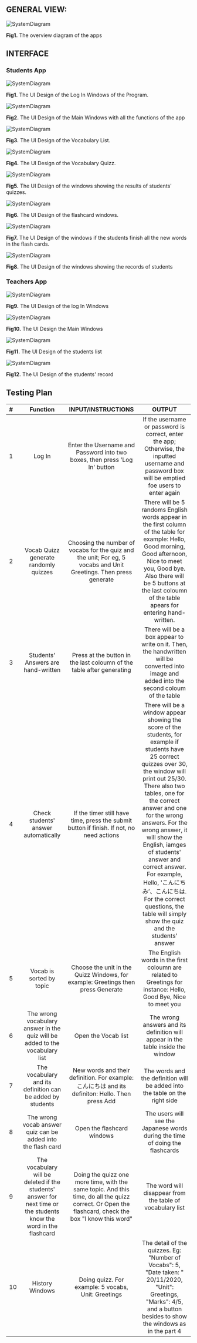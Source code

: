 
## GENERAL VIEW:

![SystemDiagram](AppOverview.png)

  **Fig1.** The overview diagram of the apps

## INTERFACE

### Students App

![SystemDiagram](LogIn.jpg)

  **Fig1.** The UI Design of the Log In Windows of the Program.
  
![SystemDiagram](MainWins.jpg)

  **Fig2.** The UI Design of the Main Windows with all the functions of the app

![SystemDiagram](VocabList.jpg)

  **Fig3.** The UI Design of the Vocabulary List.
  

![SystemDiagram](VocabQuizz.jpg)

  **Fig4.** The UI Design of the Vocabulary Quizz.


![SystemDiagram](finishQuizz.jpg)

  **Fig5.** The UI Design of the windows showing the results of students' quizzes.

![SystemDiagram](Flashcard.jpg)

  **Fig6.** The UI Design of the flashcard windows.

![SystemDiagram](finishFlash.jpg)

  **Fig7.** The UI Design of the windows if the students finish all the new words in the flash cards.
 
 ![SystemDiagram](History.jpg)

  **Fig8.** The UI Design of the windows showing the records of students


### Teachers App
  
 ![SystemDiagram](LogIn.jpg)

  **Fig9.** The UI Design of the log In Windows
 
 ![SystemDiagram](TMainWins.jpg)

 **Fig10.** The UI Design the Main Windows
 
  ![SystemDiagram](TStudentsList.jpg)

  **Fig11.** The UI Design of the students list
 
   ![SystemDiagram](THistory.jpg)

  **Fig12.** The UI Design of the students' record
 
 
  ## Testing Plan
  
  
|#|Function|INPUT/INSTRUCTIONS|OUTPUT|
|:---|:---:|:---:|:---:|
|1|Log In|Enter the Username and Password into two boxes, then press 'Log In' button|If the username or password is correct, enter the app; Otherwise, the inputted username and password box will be emptied foe users to enter again|
|2|Vocab Quizz generate randomly quizzes|Choosing the number of vocabs for the quiz and the unit; For eg, 5 vocabs and Unit Greetings. Then press generate|There will be 5 randoms English words appear in the first column of the table for example: Hello, Good morning, Good afternoon, Nice to meet you, Good bye. Also there will be 5 buttons at the last coloumn of the table apears for entering hand-written.|
|3|Students' Answers are hand-written|Press at the button in the last coloumn of the table after generating|There will be a box appear to write on it. Then, the handwritten will be converted into image and added into the second coloum of the table|
|4|Check students' answer automatically|If the timer still have time, press the submit button if finish. If not, no need actions|There will be a window appear showing the score of the students, for example if students have 25 correct quizzes over 30, the window will print out 25/30. There also two tables, one for the correct answer and one for the wrong answers. For the wrong answer, it will show the English, iamges of students' answer and correct answer. For example, Hello, 'こんにちみ’、こんにちは. For the correct questions, the table will simply show the quiz and the students' answer|
|5|Vocab is sorted by topic|Choose the unit in the Quizz Windows, for example: Greetings then press Generate|The English words in the first coloumn are related to Greetings for instance: Hello, Good Bye, Nice to meet you|
|6|The wrong vocabulary answer in the quiz will be added to the vocabulary list|Open the Vocab list|The wrong answers and its definition will appear in the table inside the window|
|7|The vocabulary and its definition can be added by students|New words and their definition. For example: こんにちは and its definiton: Hello. Then press Add|The words and the definition will be added into the table on the right side|
|8|The wrong vocab answer quiz can be added into the flash card|Open the flashcard windows|The users will see the Japanese words during the time of doing the flashcards|
|9|The vocabulary will be deleted if the students' answer for next time or the students know the word in the flashcard|Doing the quizz one more time, with the same topic. And this time, do all the quizz correct. Or Open the flashcard, check the box "I know this word"|The word will disappear from the table of vocabulary list|
|10|History Windows|Doing quizz. For example: 5 vocabs, Unit: Greetings|The detail of the quizzes. Eg: "Number of Vocabs": 5, "Date taken: " 20/11/2020, "Unit": Greetings, "Marks": 4/5, and a button besides to show the windows as in the part 4|







 
